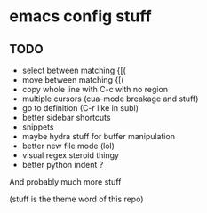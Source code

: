# emacs config stuff

## TODO
- select between matching {[(
- move between matching {[(
- copy whole line with C-c with no region
- multiple cursors (cua-mode breakage and stuff)
- go to definition (C-r like in subl)
- better sidebar shortcuts
- snippets
- maybe hydra stuff for buffer manipulation
- better new file mode (lol)
- visual regex steroid thingy
- better python indent ?

And probably much more stuff

(stuff is the theme word of this repo)
